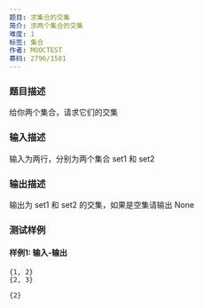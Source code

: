 ```yaml
---
题目: 求集合的交集
简介: 求两个集合的交集
难度: 1
标签: 集合
作者: MOOCTEST
慕码: 2796/1581
---
```


### 题目描述

给你两个集合，请求它们的交集

### 输入描述

输入为两行，分别为两个集合 set1 和 set2

### 输出描述

输出为 set1 和 set2 的交集，如果是空集请输出 None

### 测试样例

#### 样例1: 输入-输出

```
{1, 2}
{2, 3}
```

```
{2}
```

